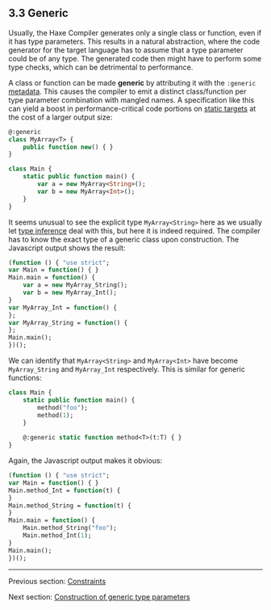 ## 3.3 Generic

Usually, the Haxe Compiler generates only a single class or function, even if it has type parameters. This results in a natural abstraction, where the code generator for the target language has to assume that a type parameter could be of any type. The generated code then might have to perform some type checks, which can be detrimental to performance.

A class or function can be made **generic** by attributing it with the `:generic` [metadata](lf-metadata.md). This causes the compiler to emit a distinct class/function per type parameter combination with mangled names. A specification like this can yield a boost in performance-critical code portions on [static targets](dictionary.md#static-target) at the cost of a larger output size:

```haxe
@:generic
class MyArray<T> {
	public function new() { }
}

class Main {
	static public function main() {
		var a = new MyArray<String>();
		var b = new MyArray<Int>();
	}
}
```

It seems unusual to see the explicit type `MyArray<String>` here as we usually let [type inference](type-system-type-inference.md) deal with this, but here it is indeed required. The compiler has to know the exact type of a generic class upon construction. The Javascript output shows the result:

```haxe
(function () { "use strict";
var Main = function() { }
Main.main = function() {
	var a = new MyArray_String();
	var b = new MyArray_Int();
}
var MyArray_Int = function() {
};
var MyArray_String = function() {
};
Main.main();
})();
```

We can identify that `MyArray<String>` and `MyArray<Int>` have become `MyArray_String` and `MyArray_Int` respectively. This is similar for generic functions:

```haxe
class Main {
	static public function main() {
		method("foo");
		method(1);
	}
	
	@:generic static function method<T>(t:T) { }
}
```

Again, the Javascript output makes it obvious:

```haxe
(function () { "use strict";
var Main = function() { }
Main.method_Int = function(t) {
}
Main.method_String = function(t) {
}
Main.main = function() {
	Main.method_String("foo");
	Main.method_Int(1);
}
Main.main();
})();
```

---

Previous section: [Constraints](type-system-type-parameter-constraints.md)

Next section: [Construction of generic type parameters](type-system-generic-type-parameter-construction.md)
